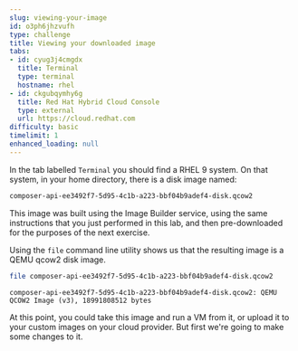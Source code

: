 ```yaml
---
slug: viewing-your-image
id: o3ph6jhzvufh
type: challenge
title: Viewing your downloaded image
tabs:
- id: cyug3j4cmgdx
  title: Terminal
  type: terminal
  hostname: rhel
- id: ckgubqymhy6g
  title: Red Hat Hybrid Cloud Console
  type: external
  url: https://cloud.redhat.com
difficulty: basic
timelimit: 1
enhanced_loading: null
---
```

In the tab labelled `Terminal` you should find a RHEL 9 system.  On that system, in your home directory, there is a disk image named:

```bash
composer-api-ee3492f7-5d95-4c1b-a223-bbf04b9adef4-disk.qcow2
```

This image was built using the Image Builder service, using the same instructions that you just performed in this lab, and then pre-downloaded for the purposes of the next exercise.

Using the `file` command line utility shows us that the resulting image is a QEMU qcow2 disk image.

```bash
file composer-api-ee3492f7-5d95-4c1b-a223-bbf04b9adef4-disk.qcow2
```
`composer-api-ee3492f7-5d95-4c1b-a223-bbf04b9adef4-disk.qcow2: QEMU QCOW2 Image (v3), 18991808512 bytes`

At this point, you could take this image and run a VM from it, or upload it to your custom images on your cloud provider. But first we're going to make some changes to it.

